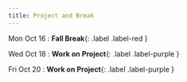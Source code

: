 ```yaml
---
title: Project and Break
---
```


Mon Oct 16
: **Fall Break**{: .label .label-red }

Wed Oct 18
: **Work on Project**{: .label .label-purple }

Fri Oct 20
: **Work on Project**{: .label .label-purple }
